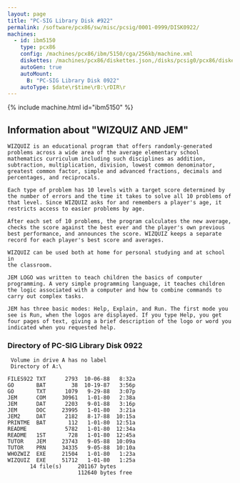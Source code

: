 ```yaml
---
layout: page
title: "PC-SIG Library Disk #922"
permalink: /software/pcx86/sw/misc/pcsig/0001-0999/DISK0922/
machines:
  - id: ibm5150
    type: pcx86
    config: /machines/pcx86/ibm/5150/cga/256kb/machine.xml
    diskettes: /machines/pcx86/diskettes.json,/disks/pcsig0/pcx86/diskettes.json
    autoGen: true
    autoMount:
      B: "PC-SIG Library Disk 0922"
    autoType: $date\r$time\rB:\rDIR\r
---
```


{% include machine.html id="ibm5150" %}

## Information about "WIZQUIZ AND JEM"

    WIZQUIZ is an educational program that offers randomly-generated
    problems across a wide area of the average elementary school
    mathematics curriculum including such disciplines as addition,
    subtraction, multiplication, division, lowest common denominator,
    greatest common factor, simple and advanced fractions, decimals and
    percentages, and reciprocals.
    
    Each type of problem has 10 levels with a target score determined by
    the number of errors and the time it takes to solve all 10 problems of
    that level. Since WIZQUIZ asks for and remembers a player's age, it
    restricts access to easier problems by age.
    
    After each set of 10 problems, the program calculates the new average,
    checks the score against the best ever and the player's own previous
    best performance, and announces the score. WIZQUIZ keeps a separate
    record for each player's best score and averages.
    
    WIZQUIZ can be used both at home for personal studying and at school in
    the classroom.
    
    JEM LOGO was written to teach children the basics of computer
    programming. A very simple programming language, it teaches children
    the logic associated with a computer and how to combine commands to
    carry out complex tasks.
    
    JEM has three basic modes: Help, Explain, and Run. The first mode you
    see is Run, when the logos are displayed. If you type Help, you get
    four pages of text, giving a brief description of the logo or word you
    indicated when you requested help.

### Directory of PC-SIG Library Disk 0922

     Volume in drive A has no label
     Directory of A:\

    FILES922 TXT      2793  10-06-88   8:32a
    GO       BAT        38  10-19-87   3:56p
    GO       TXT      1079   9-29-88   3:07p
    JEM      COM     30961   1-01-80   2:38a
    JEM      DAT      2203   9-01-88   3:16p
    JEM      DOC     23995   1-01-80   3:21a
    JEM2     DAT      2182   8-17-88  10:15a
    PRINTME  BAT       112   1-01-80  12:51a
    README            5782   1-01-80  12:34a
    README   1ST       728   1-01-80  12:45a
    TUTOR    JEM     23743   9-05-88  10:09a
    TUTOR    PRN     34335   9-05-88  10:10a
    WHOZWIZ  EXE     21504   1-01-80   1:23a
    WIZQUIZ  EXE     51712   1-01-80   1:25a
           14 file(s)     201167 bytes
                          112640 bytes free
